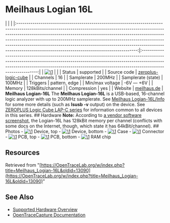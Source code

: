 # Meilhaus Logian 16L

| | | |:-----------------------------------------------------------------------------------------------------------------------------------------------------------------------------------------------------------------------------------------------------------------------------------------------------------------------------------------------------------------------------------------------------------------------------------------------------------------:|:---------------------------------------------------------------------------------------------------------------------------------------------------------------------------------------------------------------------------------------------------------------------:| | [![\1](../../assets/hardware/general/\2)](./File:Meilhaus_logian_16l_mugshot.png.html) | | | Status | supported | | Source code | [zeroplus-logic-cube](http://github.com/OpenTraceLab/?p=OpenTraceCapture.git;a=tree;f=src/hardware/zeroplus-logic-cube) | | Channels | 16 | | Samplerate | 200MHz | | Samplerate (state) | 100MHz | | Triggers | pattern, edge | | Min/max voltage | -6V — +6V | | Memory | 128kBits/channel | | Compression | yes | | Website | [meilhaus.de](https://web.archive.org/web/20101208062151/http://www.meilhaus.de:80/produkte/usb-mobile-messtechnik/?user_produkte%5BPATTR%5D=HPG_3-UPG1_3-UPG2_12&user_produkte%5BPR%5D=276&cHash=f4c4a4d04a) | **Meilhaus Logian-16L** The **Meilhaus Logian-16L** is a USB-based, 16-channel logic analyzer with up to 200MHz samplerate. See [Meilhaus Logian-16L/Info](Meilhaus_Logian-16L/Info.html "Meilhaus Logian-16L/Info") for some more details (such as **lsusb -v** output) on the device. See [ZEROPLUS Logic Cube LAP-C series](ZEROPLUS_Logic_Cube_LAP-C_series.html "ZEROPLUS Logic Cube LAP-C series") for information common to all devices in this series. ## Hardware **Note:** According to [a vendor software screenshot](https://plus.google.com/photos/photo/100226472486320114391/6503481862088125506?icm=true&iso=false&ftu=false), the Logian-16L has 128kBit memory per channel (conflicts with some docs on the Internet, though, which state it has 64kBit/channel). ## Photos \- 
[![\1](../../assets/hardware/general/\2)](./File:Logian-16L-Case-Top.jpg.html)
Device, top
\- 
[![\1](../../assets/hardware/general/\2)](./File:Logian-16L-Case-BOT.jpg.html)
Device, bottom
\- 
[![\1](../../assets/hardware/general/\2)](./File:Logian-16L-Package.jpg.html)
Case
\- 
[![\1](../../assets/hardware/general/\2)](./File:Logian-16L-Connector.jpg.html)
Connector
\- 
[![\1](../../assets/hardware/general/\2)](./File:Logian-16L-TOP.jpg.html)
PCB, top
\- 
[![\1](../../assets/hardware/general/\2)](./File:Logian-16L-BOT.jpg.html)
PCB, bottom
\- 
[![\1](../../assets/hardware/general/\2)](./File:Logian-16L-Ram.jpg.html)
RAM chip
## Resources
Retrieved from "[https://OpenTraceLab.org/w/index.php?title=Meilhaus_Logian-16L&oldid=13090](https://OpenTraceLab.org/w/index.php?title=Meilhaus_Logian-16L&oldid=13090)"

## See Also
- [Supported Hardware Overview](../supported-hardware.md)
- [OpenTraceCapture Documentation](../../opentracecapture/overview.md)
